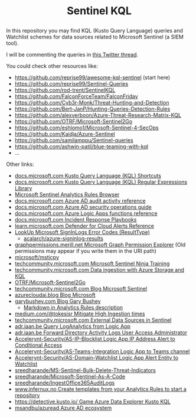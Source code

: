 # <p align="center">Sentinel KQL</p>
In this repository you may find KQL (Kusto Query Language) queries and Watchlist schemes for data sources related to Microsoft Sentinel (a SIEM tool).

I will be commenting the queries in [this Twitter thread](https://twitter.com/ep3p/status/1556248792269066241).

You could check other resources like:
- https://github.com/reprise99/awesome-kql-sentinel (start here)
- https://github.com/reprise99/Sentinel-Queries
- https://github.com/rod-trent/SentinelKQL
- https://github.com/FalconForceTeam/FalconFriday
- https://github.com/Cyb3r-Monk/Threat-Hunting-and-Detection
- https://github.com/Bert-JanP/Hunting-Queries-Detection-Rules
- https://github.com/alexverboon/Azure-Threat-Research-Matrix-KQL
- https://github.com/OTRF/Microsoft-Sentinel2Go
- https://github.com/eshlomo1/Microsoft-Sentinel-4-SecOps
- https://github.com/Kaidja/Azure-Sentinel
- https://github.com/samilamppu/Sentinel-queries
- https://github.com/ashwin-patil/blue-teaming-with-kql
- ...

Other links:
- [docs.microsoft.com Kusto Query Language (KQL) Shortcuts](https://docs.microsoft.com/en-us/azure/data-explorer/kusto/tools/kusto-explorer-shortcuts)
- [docs.microsoft.com Kusto Query Language (KQL) Regular Expressions Library](https://docs.microsoft.com/en-us/azure/data-explorer/kusto/query/re2-library)
- [Microsoft Sentinel Analytics Rules Browser](https://analyticsrules.exchange/)
- [docs.microsoft.com Azure AD audit activity reference](https://docs.microsoft.com/en-us/azure/active-directory/reports-monitoring/reference-audit-activities)
- [docs.microsoft.com Azure AD security operations guide](https://docs.microsoft.com/en-us/azure/active-directory/fundamentals/security-operations-introduction)
- [docs.microsoft.com Azure Logic Apps functions reference](https://docs.microsoft.com/en-us/azure/logic-apps/workflow-definition-language-functions-reference)
- [docs.microsoft.com Incident Response Playbooks](https://docs.microsoft.com/en-us/security/compass/incident-response-playbooks)
- [learn.microsoft.com Defender for Cloud Alerts Reference](https://learn.microsoft.com/en-us/azure/defender-for-cloud/alerts-reference)
- [LookUp Microsoft SignInLogs Error Codes (ResultType)](https://login.microsoftonline.com/error)
  - [acalarch/azure-signinlog-results](https://github.com/acalarch/azure-signinlog-results/blob/main/signinlog-results.txt)
- [graphpermissions.merill.net Microsoft Graph Permission Explorer](https://graphpermissions.merill.net/index.html) (Old permissions may appear if you write them in the URI path)
- [microsoft/msticpy](https://github.com/microsoft/msticpy)
- [techcommunity.microsoft.com Microsoft Sentinel Ninja Training](https://techcommunity.microsoft.com/t5/microsoft-sentinel-blog/become-a-microsoft-sentinel-ninja-the-complete-level-400/ba-p/1246310)
- [techcommunity.microsoft.com Data ingestion with Azure Storage and KQL](https://techcommunity.microsoft.com/t5/microsoft-sentinel-blog/using-external-data-sources-to-enrich-network-logs-using-azure/ba-p/1450345)
- [OTRF/Microsoft-Sentinel2Go](https://github.com/OTRF/Microsoft-Sentinel2Go)
- [techcommunity.microsoft.com Blog Microsoft Sentinel](https://techcommunity.microsoft.com/t5/microsoft-sentinel-blog/bg-p/MicrosoftSentinelBlog)
- [azurecloudai.blog Blog Microsoft](https://azurecloudai.blog/)
- [garybushey.com Blog Gary Bushey](https://garybushey.com/)
  - [Markdown in Analytics Rules description](https://garybushey.com/2022/08/07/use-an-analytic-rules-description-for-remediation-steps/)
- [medium.com/@tokesisr Mitigate High Ingestion times](https://medium.com/@tokesisr/ingestion-time-will-tell-df7845170e53)
- [techcommunity.microsoft.com External Data Sources in Sentinel](https://techcommunity.microsoft.com/t5/microsoft-sentinel-blog/using-external-data-sources-to-enrich-network-logs-using-azure/ba-p/1450345)
- [adr.iaan.be Query LogAnalytics from Logic App](https://adr.iaan.be/blog/querying-log-analytics-from-logic-apps/)
- [adr.iaan.be Forward Directory Activity Logs User Access Administrator](https://adr.iaan.be/blog/adding-directory-activity-logs-to-microsoft-sentinel/)
- [Accelerynt-Security/AS-IP-Blocklist Logic App IP Address Alert to Conditional Access](https://github.com/Accelerynt-Security/AS-IP-Blocklist)
- [Accelerynt-Security/AS-Teams-Integration Logic App to Teams channel](https://github.com/Accelerynt-Security/AS-Teams-Integration)
- [Accelerynt-Security/AS-Domain-Watchlist Logic App Alert Entity to Watchlist](https://github.com/Accelerynt-Security/AS-Domain-Watchlist)
- [sreedharande/MS-Sentinel-Bulk-Delete-Threat-Indicators](https://github.com/sreedharande/MS-Sentinel-Bulk-Delete-Threat-Indicators)
- [sreedharande/Microsoft-Sentinel-As-A-Code](https://github.com/sreedharande/Microsoft-Sentinel-As-A-Code)
- [sreedharande/IngestOffice365AuditLogs](https://github.com/sreedharande/IngestOffice365AuditLogs)
- [www.infernux.no Create templates from your Analytics Rules to start a repository](https://www.infernux.no/MicrosoftSentinel-TemplateAnalyticRules/)
- [https://detective.kusto.io/ Game Azure Data Explorer Kusto KQL](https://detective.kusto.io/)
- [msandbu/azuread Azure AD ecosystem](https://github.com/msandbu/azuread/blob/main/AzureAD%20Big%20picture.jpg)
